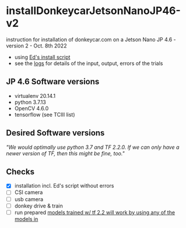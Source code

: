 # installDonkeycarJetsonNanoJP46-v2
instruction for installation of  donkeycar.com on a Jetson Nano JP 4.6 - version 2 - Oct. 8th 2022

- using [Ed's install script](https://github.com/autorope/donkeycar/tree/990-jetson-nano-install-script)
- see the [logs](logs) for details of the input, output, errors of the trials 

## JP 4.6 Software versions
- virtualenv 20.14.1
- python 3.7.13
- OpenCV 4.6.0
- tensorflow (see TCIII list)


## Desired Software versions
*"We would optimally use python 3.7 and TF 2.2.0. If we can only have a newer version of TF, then this might be fine, too."*

## Checks
- [x] installation incl. Ed's script without errors
- [ ] CSI camera
- [ ] usb camera
- [ ] donkey drive & train
- [ ] run prepared [models trained w/ tf 2.2 will work by using any of the models in ](https://github.com/autorope/donkey_datasets/tree/master/circuit_launch_20210716/models)
